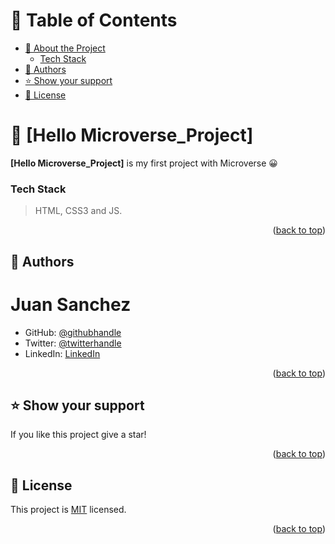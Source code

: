 <a name="readme-top"></a>

<!-- TABLE OF CONTENTS -->

# 📗 Table of Contents

- [📖 About the Project](#about-project)
  - [Tech Stack](#tech-stack)
- [👥 Authors](#authors)
- [⭐️ Show your support](#support)
- [📝 License](#license)

<!-- PROJECT DESCRIPTION -->

# 📖 [Hello Microverse_Project] <a name="about-project"></a>

**[Hello Microverse_Project]** is my first project with Microverse 😀

<!-- TECH STACK -->

### Tech Stack <a name="tech-stack"></a>

> HTML, CSS3 and JS.

<p align="right">(<a href="#readme-top">back to top</a>)</p>

<!-- AUTHORS -->

## 👥 Authors <a name="authors"></a>

# Juan Sanchez

- GitHub: [@githubhandle](https://github.com/J-C-S-V)
- Twitter: [@twitterhandle](https://twitter.com/juansan0)
- LinkedIn: [LinkedIn](https://www.linkedin.com/in/juan-carlos-sanchez-vargas-a308b014b/)

<p align="right">(<a href="#readme-top">back to top</a>)</p>

<!-- SUPPORT -->

## ⭐️ Show your support <a name="support"></a>

If you like this project give a star!

<p align="right">(<a href="#readme-top">back to top</a>)</p>

<!-- LICENSE -->

## 📝 License <a name="license"></a>

This project is [MIT](./LICENSE) licensed.

<p align="right">(<a href="#readme-top">back to top</a>)</p>
